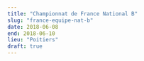 ```yaml
---
title: "Championnat de France National B"
slug: "france-equipe-nat-b"
date: 2018-06-08
end: 2018-06-10
lieu: "Poitiers"
draft: true
---
```

